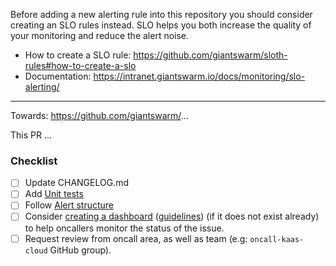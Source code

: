 Before adding a new alerting rule into this repository you should consider creating an SLO rules instead.
SLO helps you both increase the quality of your monitoring and reduce the alert noise.

* How to create a SLO rule: https://github.com/giantswarm/sloth-rules#how-to-create-a-slo
* Documentation: https://intranet.giantswarm.io/docs/monitoring/slo-alerting/

---
Towards: https://github.com/giantswarm/...

This PR ...

### Checklist

- [ ] Update CHANGELOG.md
- [ ] Add [Unit tests](https://github.com/giantswarm/prometheus-rules/#testing)
- [ ] Follow [Alert structure](https://github.com/giantswarm/prometheus-rules/#how-alerts-are-structured)
- [ ] Consider [creating a dashboard](https://docs.giantswarm.io/tutorials/observability/data-exploration/creating-custom-dashboards/) ([guidelines](https://intranet.giantswarm.io/docs/product/ux/guidelines/dashboards/)) (if it does not exist already) to help oncallers monitor the status of the issue.
- [ ] Request review from oncall area, as well as team (e.g: `oncall-kaas-cloud` GitHub group).
